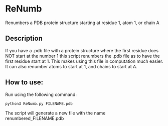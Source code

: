# ReNumb
Renumbers a PDB protein structure starting at residue 1, atom 1, or chain A

## Description
If you have a .pdb file with a protein structure where the first residue does NOT start at the number 1 this script renumbers the .pdb file as to have the first residue start at 1. This makes using this file in computation much easier. It can also renumber atoms to start at 1, and chains to start at A.

## How to use:
Run using the following command:

`python3 ReNumb.py FILENAME.pdb`

The script will generate a new file with the name renumbered_FILENAME.pdb

